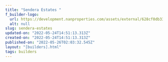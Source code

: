 ```yaml
---
title: "Sendera Estates "
f_builder-logo:
  url: https://development.nanproperties.com/assets/external/628cf0db33a930acca192f77_sendera_20181016-02.jpg
  alt: null
slug: sendera-estates
updated-on: "2022-05-24T14:51:13.313Z"
created-on: "2022-05-24T14:51:13.313Z"
published-on: "2022-05-26T02:03:32.545Z"
layout: "[builders].html"
tags: builders
---
```

